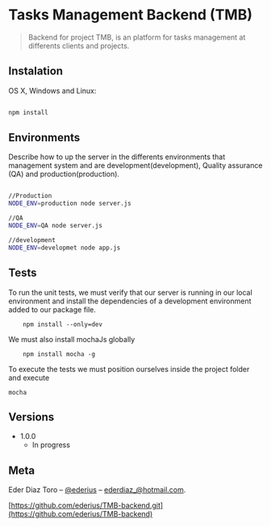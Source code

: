# Tasks Management Backend (TMB)
> Backend for project TMB, is an platform for tasks management at differents clients and projects.


## Instalation

OS X, Windows and Linux:

```sh

npm install

```

## Environments

Describe how to up the server in the differents environments that management system and are development(development), Quality assurance (QA) and production(production).

```sh

//Production
NODE_ENV=production node server.js

//QA
NODE_ENV=QA node server.js

//development
NODE_ENV=developmet node app.js

```

## Tests

To run the unit tests, we must verify that our server is running in our local environment and install the dependencies of a development environment added to our package file.
```
    npm install --only=dev
```
We must also install mochaJs globally
```
    npm install mocha -g
```
To execute the tests we must position ourselves inside the project folder and execute

```
mocha
```

## Versions

* 1.0.0
    * In progress

## Meta

Eder Diaz Toro – [@ederius](https://github.com/ederius) – ederdiaz_@hotmail.com.

[https://github.com/ederius/TMB-backend.git](https://github.com/ederius/TMB-backend)

[npm-image]: https://img.shields.io/npm/v/datadog-metrics.svg?style=flat-square
[npm-url]: https://npmjs.org/package/datadog-metrics
[npm-downloads]: https://img.shields.io/npm/dm/datadog-metrics.svg?style=flat-square
